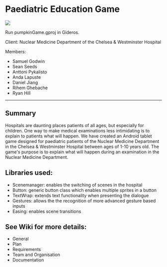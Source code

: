 # Paediatric Education Game 

![](./pumpkinGame.gif)

Run pumpkinGame.gproj in Gideros.

Client: Nuclear Medicine Department of the Chelsea & Westminster Hospital

Members:
- Samuel Godwin
- Sean Seeds
- Anttoni Pykalisto
- Anda Lapuste
- Daniel Jiang
- Rihem Ghebache
- Ryan Hill

****

## Summary

Hospitals are daunting places patients of all ages, but especially for children. One way to make medical examinations less intimidating is to explain to patients what will happen. We have created an Android tablet game designed for paediatric patients of the Nuclear Medicine Department in the Chelsea & Westminster Hospital between ages of 1-10 years old. The game's purpose is to explain what will happen during an examination in the Nuclear Medicine Department.

## Libraries used:
- Scenemanager: enables the switching of scenes in the hospital
- Button: generic button class which enables multiple sprites in a button
- TextWrap: extends text functionality when presenting the dialogue
- Gestures: allows the the recognition of more advanced gesture based inputs
- Easing: enables scene transitions

## See Wiki for more details:
- General
- Plan
- Requirements
- Team and Organisation
- Documentation
